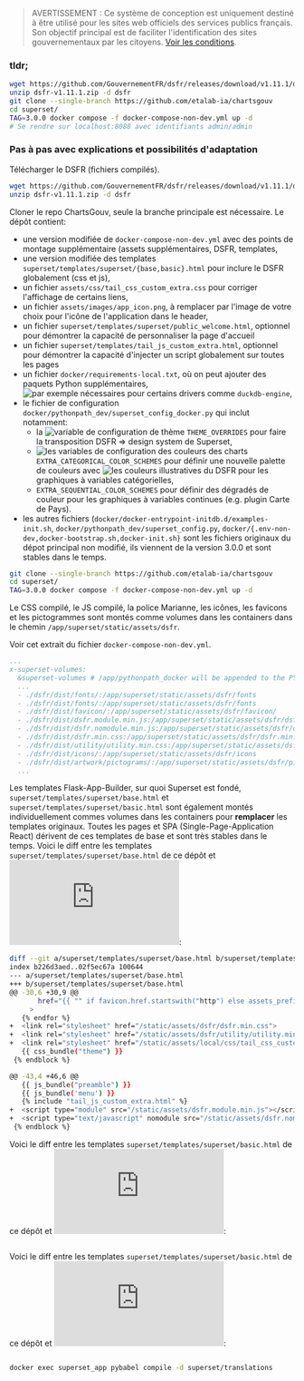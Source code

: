 > AVERTISSEMENT : Ce système de conception est uniquement destiné à être utilisé pour les sites web officiels des services publics français.
> Son objectif principal est de faciliter l'identification des sites gouvernementaux par les citoyens. [Voir les conditions](https://www.systeme-de-design.gouv.fr/utilisation-et-organisation/perimetre-d-application).

### tldr;

```bash
wget https://github.com/GouvernementFR/dsfr/releases/download/v1.11.1/dsfr-v1.11.1.zip
unzip dsfr-v1.11.1.zip -d dsfr
git clone --single-branch https://github.com/etalab-ia/chartsgouv
cd superset/
TAG=3.0.0 docker compose -f docker-compose-non-dev.yml up -d
# Se rendre sur localhost:8088 avec identifiants admin/admin
```

### Pas à pas avec explications et possibilités d'adaptation

Télécharger le DSFR (fichiers compilés).
```bash
wget https://github.com/GouvernementFR/dsfr/releases/download/v1.11.1/dsfr-v1.11.1.zip
unzip dsfr-v1.11.1.zip -d dsfr
```

Cloner le repo ChartsGouv, seule la branche principale est nécessaire.
Le dépôt contient:
- une version modifiée de `docker-compose-non-dev.yml` avec des points de montage supplémentaire (assets supplémentaires, DSFR, templates,
- une version modifiée des templates `superset/templates/superset/{base,basic}.html` pour inclure le DSFR globalement (css et js),
- un fichier `assets/css/tail_css_custom_extra.css` pour corriger l'affichage de certains liens,
- un fichier `assets/images/app_icon.png`, à remplacer par l'image de votre choix pour l'icône de l'application dans le header,
- un fichier `superset/templates/superset/public_welcome.html`, optionnel pour démontrer la capacité de personnaliser la page d'accueil
- un fichier `superset/templates/tail_js_custom_extra.html`, optionnel pour démontrer la capacité d'injecter un script globalement sur toutes les pages
- un fichier `docker/requirements-local.txt`, où on peut ajouter des paquets Python supplémentaires, ![par exemple nécessaires pour certains drivers](https://superset.apache.org/docs/databases/installing-database-drivers) comme `duckdb-engine`,
- le fichier de configuration `docker/pythonpath_dev/superset_config_docker.py` qui inclut notamment: 
  - la ![variable de configuration de thème](https://preset.io/blog/theming-superset-progress-update/) `THEME_OVERRIDES` pour faire la transposition DSFR => design system de Superset,
  - ![les variables de configuration des couleurs des charts](https://preset.io/blog/customizing-chart-colors-with-superset-and-preset/) `EXTRA_CATEGORICAL_COLOR_SCHEMES` pour définir une nouvelle palette de couleurs avec ![les couleurs illustratives du DSFR](https://gouvernementfr.github.io/dsfr-chart/#colors) pour les graphiques à variables catégorielles,
  - `EXTRA_SEQUENTIAL_COLOR_SCHEMES` pour définir des dégradés de couleur pour les graphiques à variables continues (e.g. plugin Carte de Pays).
- les autres fichiers (`docker/docker-entrypoint-initdb.d/examples-init.sh`, `docker/pythonpath_dev/superset_config.py`, `docker/{.env-non-dev,docker-bootstrap.sh,docker-init.sh}` sont les fichiers originaux du dépot principal non modifié, ils viennent de la version 3.0.0 et sont stables dans le temps.

```bash
git clone --single-branch https://github.com/etalab-ia/chartsgouv
cd superset/
TAG=3.0.0 docker compose -f docker-compose-non-dev.yml up -d
```

Le CSS compilé, le JS compilé, la police Marianne, les icônes, les favicons et les pictogrammes sont montés comme volumes dans les containers dans le chemin `/app/superset/static/assets/dsfr`.

Voir cet extrait du fichier `docker-compose-non-dev.yml`.

```yaml
...
x-superset-volumes:
  &superset-volumes # /app/pythonpath_docker will be appended to the PYTHONPATH in the final container
  ...
  - ./dsfr/dist/fonts/:/app/superset/static/assets/dsfr/fonts
  - ./dsfr/dist/fonts/:/app/superset/static/assets/dsfr/fonts
  - ./dsfr/dist/favicon/:/app/superset/static/assets/dsfr/favicon/
  - ./dsfr/dist/dsfr.module.min.js:/app/superset/static/assets/dsfr/dsfr.module.min.js
  - ./dsfr/dist/dsfr.nomodule.min.js:/app/superset/static/assets/dsfr/dsfr.nomodule.min.js
  - ./dsfr/dist/dsfr.min.css:/app/superset/static/assets/dsfr/dsfr.min.css
  - ./dsfr/dist/utility/utility.min.css:/app/superset/static/assets/dsfr/utility/utility.min.css
  - ./dsfr/dist/icons/:/app/superset/static/assets/dsfr/icons
  - ./dsfr/dist/artwork/pictograms/:/app/superset/static/assets/dsfr/pictograms
  ...
```

Les templates Flask-App-Builder, sur quoi Superset est fondé, `superset/templates/superset/base.html` et `superset/templates/superset/basic.html` sont également montés individuellement commes volumes dans les containers pour **remplacer** les templates originaux. Toutes les pages et SPA (Single-Page-Application React) dérivent de ces templates de base et sont très stables dans le temps.
Voici le diff entre les templates `superset/templates/superset/base.html` de ce dépôt et ![celui du dépôt officiel](https://github.com/apache/superset/blob/master/superset/templates/superset/base.html):

```bash
diff --git a/superset/templates/superset/base.html b/superset/templates/superset/base.html
index b226d3aed..02f5ec67a 100644
--- a/superset/templates/superset/base.html
+++ b/superset/templates/superset/base.html
@@ -30,6 +30,9 @@
       href="{{ "" if favicon.href.startswith("http") else assets_prefix }}{{favicon.href}}"
     >
   {% endfor %}
+  <link rel="stylesheet" href="/static/assets/dsfr/dsfr.min.css">
+  <link rel="stylesheet" href="/static/assets/dsfr/utility/utility.min.css">
+  <link rel="stylesheet" href="/static/assets/local/css/tail_css_custom_extra.css">
   {{ css_bundle("theme") }}
 {% endblock %}

@@ -43,4 +46,6 @@
   {{ js_bundle("preamble") }}
   {{ js_bundle('menu') }}
   {% include "tail_js_custom_extra.html" %}
+  <script type="module" src="/static/assets/dsfr.module.min.js"></script>
+  <script type="text/javascript" nomodule src="/static/assets/dsfr.nomodule.min.js"></script>
 {% endblock %}
```

Voici le diff entre les templates `superset/templates/superset/basic.html` de ce dépôt et ![celui du dépôt officiel](https://github.com/apache/superset/blob/master/superset/templates/superset/basic.html):

```bash
```

Voici le diff entre les templates `superset/templates/superset/basic.html` de ce dépôt et ![celui du dépôt officiel](https://github.com/apache/superset/blob/master/superset/templates/superset/public_welcome.html):

```bash
```


```bash
docker exec superset_app pybabel compile -d superset/translations
```

